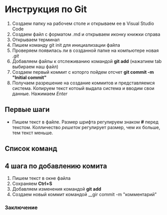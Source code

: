 # Инструкция по Git
1. Создаем папку на рабочем столе и открываем ее в Visual Studio Code
2. Создаем файл с форматом .md и открываем иконку книжки справа
3. Открываем терминал
4. Пишем команду git init для инициализации файла
5. Проверяем появилась ли в созданной папке на компьютере  новая *.git*
6. Добавляем файлы к отслеживанию командой __git add__ (нажатием tab выбираем наш файл)
7. Создаем первый коммит с которго пойдем отсчет __git commit -m "Initial commit"__
8. Получаем разрешение на создание коммитов и представляемся система. Копируем текст котоый выдала система и вводим свои данные. Нажимаем *Enter*

## Первые шаги
* Пишем текст в файле. Размер шрифта регулируем знаком __#__ перед текстом. Колличество *решеток* регулирует размер, чем их больше, тем текст меньше.
## Список команд
## 4 шага по добавлению комита
1. Пишем текст в окне файла
2. Сохраняем __Сtrl+S__
3. Добавляем изменения командой __git add__
4. Создаем новый коммит командой __gir commit -m "комментарий"
### Заключение